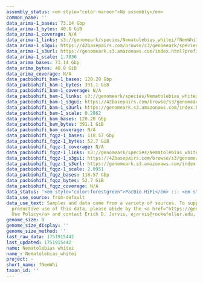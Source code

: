 ```yaml
---
assembly_status: <em style="color:maroon">No assembly</em>
common_name: ''
data_arima-1_bases: 73.14 Gbp
data_arima-1_bytes: 40.0 GiB
data_arima-1_coverage: N/A
data_arima-1_links: s3://genomeark/species/Nematolebias_whitei/fNemWhi1/genomic_data/arima/<br>
data_arima-1_s3gui: https://42basepairs.com/browse/s3/genomeark/species/Nematolebias_whitei/fNemWhi1/genomic_data/arima/
data_arima-1_s3url: https://genomeark.s3.amazonaws.com/index.html?prefix=species/Nematolebias_whitei/fNemWhi1/genomic_data/arima/
data_arima-1_scale: 1.7036
data_arima_bases: 73.14 Gbp
data_arima_bytes: 40.0 GiB
data_arima_coverage: N/A
data_pacbiohifi_bam-1_bases: 120.20 Gbp
data_pacbiohifi_bam-1_bytes: 391.1 GiB
data_pacbiohifi_bam-1_coverage: N/A
data_pacbiohifi_bam-1_links: s3://genomeark/species/Nematolebias_whitei/fNemWhi1/genomic_data/pacbio_hifi/<br>
data_pacbiohifi_bam-1_s3gui: https://42basepairs.com/browse/s3/genomeark/species/Nematolebias_whitei/fNemWhi1/genomic_data/pacbio_hifi/
data_pacbiohifi_bam-1_s3url: https://genomeark.s3.amazonaws.com/index.html?prefix=species/Nematolebias_whitei/fNemWhi1/genomic_data/pacbio_hifi/
data_pacbiohifi_bam-1_scale: 0.2862
data_pacbiohifi_bam_bases: 120.20 Gbp
data_pacbiohifi_bam_bytes: 391.1 GiB
data_pacbiohifi_bam_coverage: N/A
data_pacbiohifi_fqgz-1_bases: 118.57 Gbp
data_pacbiohifi_fqgz-1_bytes: 52.7 GiB
data_pacbiohifi_fqgz-1_coverage: N/A
data_pacbiohifi_fqgz-1_links: s3://genomeark/species/Nematolebias_whitei/fNemWhi1/genomic_data/pacbio_hifi/<br>
data_pacbiohifi_fqgz-1_s3gui: https://42basepairs.com/browse/s3/genomeark/species/Nematolebias_whitei/fNemWhi1/genomic_data/pacbio_hifi/
data_pacbiohifi_fqgz-1_s3url: https://genomeark.s3.amazonaws.com/index.html?prefix=species/Nematolebias_whitei/fNemWhi1/genomic_data/pacbio_hifi/
data_pacbiohifi_fqgz-1_scale: 2.0951
data_pacbiohifi_fqgz_bases: 118.57 Gbp
data_pacbiohifi_fqgz_bytes: 52.7 GiB
data_pacbiohifi_fqgz_coverage: N/A
data_status: '<em style="color:forestgreen">PacBio HiFi</em> ::: <em style="color:forestgreen">Arima</em>'
data_use_source: from-default
data_use_text: Samples and data come from a variety of sources. To support fair and
  productive use of this data, please abide by the <a href="https://genome10k.soe.ucsc.edu/data-use-policies/">Data
  Use Policy</a> and contact Erich D. Jarvis, ejarvis@rockefeller.edu, with any questions.
genome_size: 0
genome_size_display: ''
genome_size_method: ''
last_raw_data: 1751915442
last_updated: 1751915442
name: Nematolebias whitei
name_: Nematolebias_whitei
project: ~
short_name: fNemWhi
taxon_id: ''
---
```

